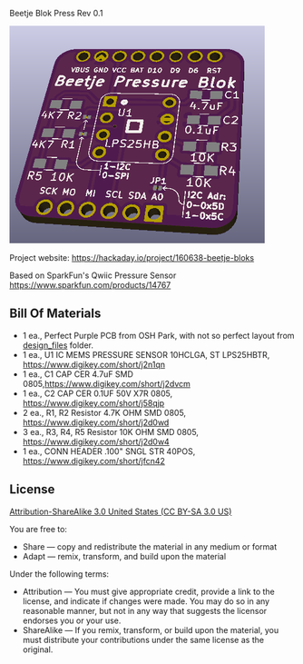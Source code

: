 Beetje Blok Press Rev 0.1

![Beetje Block](project.png) 

Project website: https://hackaday.io/project/160638-beetje-bloks

Based on SparkFun's Qwiic Pressure Sensor https://www.sparkfun.com/products/14767


Bill Of Materials
----------------
  
- 1 ea., Perfect Purple PCB from OSH Park, with not so perfect layout from [design_files](design_files/) folder.
- 1 ea., U1 IC MEMS PRESSURE SENSOR 10HCLGA, ST LPS25HBTR, https://www.digikey.com/short/j2n1qn
- 1 ea., C1 CAP CER 4.7uF SMD 0805,https://www.digikey.com/short/j2dvcm 
- 1 ea., C2 CAP CER 0.1UF 50V X7R 0805, https://www.digikey.com/short/j58qjp
- 2 ea., R1, R2 Resistor 4.7K OHM SMD 0805, https://www.digikey.com/short/j2d0wd  
- 3 ea., R3, R4, R5 Resistor 10K OHM SMD 0805, https://www.digikey.com/short/j2d0w4  
- 1 ea., CONN HEADER .100" SNGL STR 40POS, https://www.digikey.com/short/jfcn42


License
----------------
[Attribution-ShareAlike 3.0 United States (CC BY-SA 3.0 US)](https://creativecommons.org/licenses/by-sa/3.0/us/)

You are free to:

- Share — copy and redistribute the material in any medium or format
- Adapt — remix, transform, and build upon the material

Under the following terms:

- Attribution — You must give appropriate credit, provide a link to the license, and indicate if changes were made. You may do so in any reasonable manner, but not in any way that suggests the licensor endorses you or your use.
- ShareAlike — If you remix, transform, or build upon the material, you must distribute your contributions under the same license as the original.